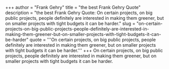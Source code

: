 +++
author = "Frank Gehry"
title = "the best Frank Gehry Quote"
description = "the best Frank Gehry Quote: On certain projects, on big public projects, people definitely are interested in making them greener, but on smaller projects with tight budgets it can be harder."
slug = "on-certain-projects-on-big-public-projects-people-definitely-are-interested-in-making-them-greener-but-on-smaller-projects-with-tight-budgets-it-can-be-harder"
quote = '''On certain projects, on big public projects, people definitely are interested in making them greener, but on smaller projects with tight budgets it can be harder.'''
+++
On certain projects, on big public projects, people definitely are interested in making them greener, but on smaller projects with tight budgets it can be harder.
